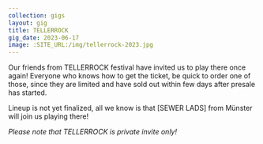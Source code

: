 ```yaml
---
collection: gigs
layout: gig
title: TELLERROCK 
gig_date: 2023-06-17
image: :SITE_URL:/img/tellerrock-2023.jpg
---
```


Our friends from TELLERROCK festival have invited us to play there once again! Everyone who knows how to get the ticket, be quick to order one of those, since they are limited and have sold out within few days after presale has started.

Lineup is not yet finalized, all we know is that [SEWER LADS] from Münster will join us playing there!

*Please note that TELLERROCK is private invite only!*
